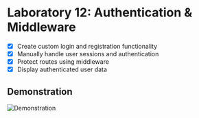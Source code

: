 # Laboratory 12: Authentication & Middleware
- [x] Create custom login and registration functionality
- [x] Manually handle user sessions and authentication
- [x] Protect routes using middleware
- [x] Display authenticated user data
## Demonstration
![Demonstration](https://github.com/user-attachments/assets/9c1d0995-3d59-4d68-a912-29084b0eae71)
